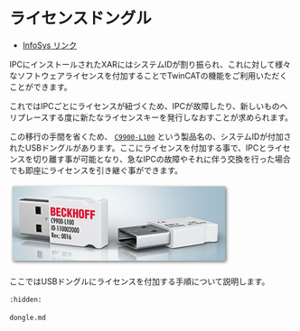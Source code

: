 # ライセンスドングル

* [InfoSys リンク](https://infosys.beckhoff.com/content/1033/c9900-l100/index.html?id=7250900528365093236)

IPCにインストールされたXARにはシステムIDが割り振られ、これに対して様々なソフトウェアライセンスを付加することでTwinCATの機能をご利用いただくことができます。

これではIPCごとにライセンスが紐づくため、IPCが故障したり、新しいものへリプレースする度に新たなライセンスキーを発行しなおすことが求められます。

この移行の手間を省くため、 [``C9900-L100``](https://www.beckhoff.com/ja-jp/products/ipc/panel-pcs/accessories/c9900-l100.html) という製品名の、システムIDが付加されたUSBドングルがあります。ここにライセンスを付加する事で、IPCとライセンスを切り離す事が可能となり、急なIPCの故障やそれに伴う交換を行った場合でも即座にライセンスを引き継ぐ事ができます。

![](./assets/image.png.png)

ここではUSBドングルにライセンスを付加する手順について説明します。

```{toctree}
:hidden:

dongle.md
```
